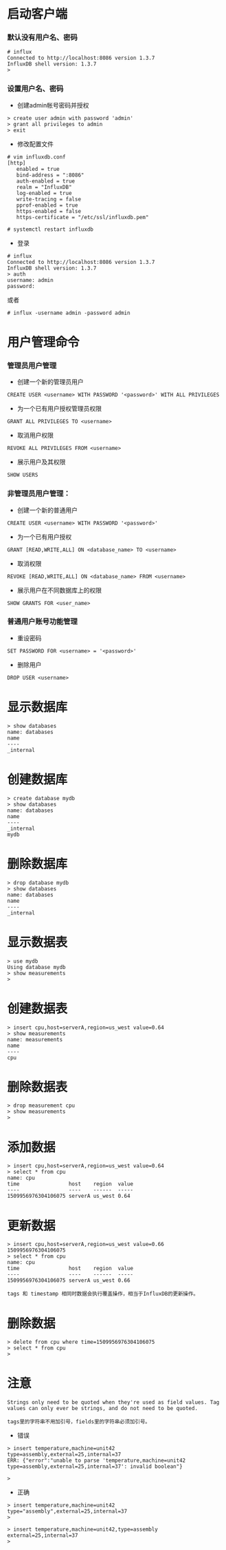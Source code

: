# 启动客户端
### 默认没有用户名、密码
```
# influx
Connected to http://localhost:8086 version 1.3.7
InfluxDB shell version: 1.3.7
> 
```
### 设置用户名、密码
- 创建admin帐号密码并授权
```
> create user admin with password 'admin'
> grant all privileges to admin
> exit
```

- 修改配置文件
```
# vim influxdb.conf
[http]
   enabled = true
   bind-address = ":8086"
   auth-enabled = true
   realm = "InfluxDB"
   log-enabled = true
   write-tracing = false
   pprof-enabled = true
   https-enabled = false
   https-certificate = "/etc/ssl/influxdb.pem"

# systemctl restart influxdb
```
- 登录
```
# influx
Connected to http://localhost:8086 version 1.3.7
InfluxDB shell version: 1.3.7
> auth
username: admin
password: 
```
或者
```
# influx -username admin -password admin
```

# 用户管理命令
### 管理员用户管理
- 创建一个新的管理员用户
```
CREATE USER <username> WITH PASSWORD '<password>' WITH ALL PRIVILEGES
```

- 为一个已有用户授权管理员权限
```
GRANT ALL PRIVILEGES TO <username>
```

- 取消用户权限
```
REVOKE ALL PRIVILEGES FROM <username>
```

- 展示用户及其权限
```
SHOW USERS
```

### 非管理员用户管理：
- 创建一个新的普通用户
```
CREATE USER <username> WITH PASSWORD '<password>'
```

- 为一个已有用户授权
```
GRANT [READ,WRITE,ALL] ON <database_name> TO <username>
```

- 取消权限
```
REVOKE [READ,WRITE,ALL] ON <database_name> FROM <username>
```

- 展示用户在不同数据库上的权限
```
SHOW GRANTS FOR <user_name>
```

### 普通用户账号功能管理
- 重设密码
```
SET PASSWORD FOR <username> = '<password>'
```
   
- 删除用户
```
DROP USER <username>
```

# 显示数据库
```
> show databases
name: databases
name
----
_internal
```

# 创建数据库
```
> create database mydb
> show databases
name: databases
name
----
_internal
mydb
```

# 删除数据库
```
> drop database mydb
> show databases
name: databases
name
----
_internal
```

# 显示数据表
```
> use mydb
Using database mydb
> show measurements
> 
```

# 创建数据表
```
> insert cpu,host=serverA,region=us_west value=0.64
> show measurements
name: measurements
name
----
cpu
```

# 删除数据表
```
> drop measurement cpu
> show measurements
> 
```

# 添加数据
```
> insert cpu,host=serverA,region=us_west value=0.64
> select * from cpu
name: cpu
time                host    region  value
----                ----    ------  -----
1509956976304106075 serverA us_west 0.64
```

# 更新数据
```
> insert cpu,host=serverA,region=us_west value=0.66 1509956976304106075
> select * from cpu
name: cpu
time                host    region  value
----                ----    ------  -----
1509956976304106075 serverA us_west 0.66
```
    tags 和 timestamp 相同时数据会执行覆盖操作，相当于InfluxDB的更新操作。

# 删除数据
```
> delete from cpu where time=1509956976304106075
> select * from cpu
> 
```

# 注意
```
Strings only need to be quoted when they're used as field values. Tag values can only ever be strings, and do not need to be quoted. 

tags里的字符串不用加引号，fields里的字符串必须加引号。
```
- 错误
```
> insert temperature,machine=unit42 type=assembly,external=25,internal=37
ERR: {"error":"unable to parse 'temperature,machine=unit42 type=assembly,external=25,internal=37': invalid boolean"}

> 
```

- 正确
```
> insert temperature,machine=unit42 type="assembly",external=25,internal=37
> 
```
```
> insert temperature,machine=unit42,type=assembly external=25,internal=37
> 
```
